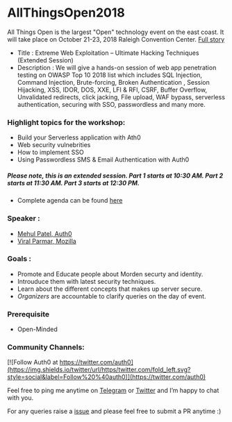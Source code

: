 # AllThingsOpen2018

All Things Open is the largest "Open" technology event on the east coast.
It will take place on October 21-23, 2018 Raleigh Convention Center. [Full story](https://allthingsopen.org/)

* Title : Extreme Web Exploitation – Ultimate Hacking Techniques (Extended Session)
* Description : We will give a hands-on session of web app penetration testing on OWASP Top 10 2018 list which includes SQL Injection, Command Injection, Brute-forcing, Broken Authentication , Session Hijacking, XSS, IDOR, DOS, XXE, LFI & RFI, CSRF, Buffer Overflow, Unvalidated redirects, click jacking, File upload, WAF bypass, serverless authentication, securing with SSO, passwordless and many more.

### Highlight topics for the workshop:

* Build your Serverless application with Ath0
* Web security vulnebrities
* How to implement SSO
* Using Passwordless SMS & Email Authentication with Auth0

##### Please note, this is an extended session. Part 1 starts at 10:30 AM. Part 2 starts at 11:30 AM. Part 3 starts at 12:30 PM.

* Complete agenda can be found [here](https://allthingsopen.org/schedule/)

### Speaker : 
* [Mehul Patel, Auth0](https://allthingsopen.org/speakers/mehul-patel/)
* [Viral Parmar, Mozilla](https://allthingsopen.org/speakers/viral-parmar/)

### Goals : 

* Promote and Educate people about Morden securty and identity. 
* Introuduce them with latest security techniques. 
* Learn about the different concepts that makes up server secure.  
* *Organizers* are accountable to clarify queries on the day of event. 

### Prerequisite 

* Open-Minded 

### Community Channels: 
[![Follow Auth0 at https://twitter.com/auth0](https://img.shields.io/twitter/url/https/twitter.com/fold_left.svg?style=social&label=Follow%20%40auth0)](https://twitter.com/auth0)

Feel free to ping me anytime on [Telegram](http://telegram.me/rowdymehul) or [Twitter](http://twitter.com/rowdymehul) and I’m happy to chat with you.

For any queries raise a [issue](https://github.com/rowdymehul/AllThingsOpen2018/issues) and please feel free to submit a PR anytime :)


